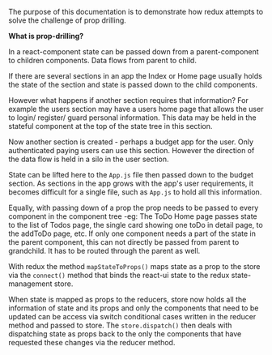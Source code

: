 The purpose of this documentation is to demonstrate how redux attempts to solve the challenge of prop drilling.

__What is prop-drilling?__

In a react-component state can be passed down from a parent-component to children components. Data flows from parent to child.

If there are several sections in an app the Index or Home page usually holds the state of the section and state is passed down to the child components.

However what happens if another section requires that information? For example the users section may have a users home page that allows the user to login/ register/ guard personal information. This data may be held in the stateful component at the top of the state tree in this section.

Now another section is created - perhaps a budget app for the user. Only authenticated paying users can use this section. However the direction of the data flow is held in a silo in the user section.

State can be lifted here to the ```App.js``` file then passed down to the budget section. As sections in the app grows with the app's user requirements, it becomes difficult for a single file, such as ```App.js``` to hold all this information.

Equally, with passing down of a prop the prop needs to be passed to every component in the component tree -eg: The ToDo Home page passes state to the list of Todos page, the single card showing one toDo in detail page, to the addToDo page, etc. If only one component needs a part of the state in the parent component, this can not directly be passed from parent to grandchild. It has to be routed through the parent as well.

With redux the method ```mapStateToProps()``` maps state as a prop to the store via the ```connect()``` method that binds the react-ui state to the redux state-management store. 

When state is mapped as props to the reducers, store now holds all the information of state and its props and only the components that need to be updated can be access via switch conditional cases written in the reducer method and passed to store. The  ```store.dispatch()``` then deals with dispatching state as props back to the only the components that have requested these changes via the reducer method.